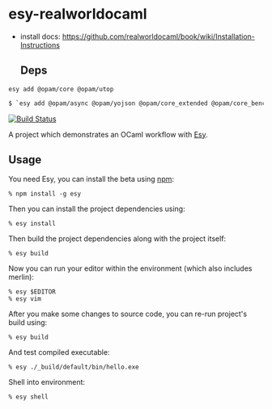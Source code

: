 # esy-realworldocaml

* install docs:
  https://github.com/realworldocaml/book/wiki/Installation-Instructions
  ## Deps

`esy add @opam/core @opam/utop`

```sh
$ `esy add @opam/async @opam/yojson @opam/core_extended @opam/core_bench @opam/cohttp @opam/async_graphics @opam/cryptokit @opam/menhir`
```

[![Build Status](https://travis-ci.org/esy-ocaml/esy-ocaml-project.svg?branch=master)](https://travis-ci.org/esy-ocaml/esy-ocaml-project)

A project which demonstrates an OCaml workflow with [Esy][].

[esy]: https://github.com/esy-ocaml/esy
[npm]: https://www.npmjs.com

## Usage

You need Esy, you can install the beta using [npm][]:

    % npm install -g esy

Then you can install the project dependencies using:

    % esy install

Then build the project dependencies along with the project itself:

    % esy build

Now you can run your editor within the environment (which also includes merlin):

    % esy $EDITOR
    % esy vim

After you make some changes to source code, you can re-run project's build
using:

    % esy build

And test compiled executable:

    % esy ./_build/default/bin/hello.exe

Shell into environment:

    % esy shell
